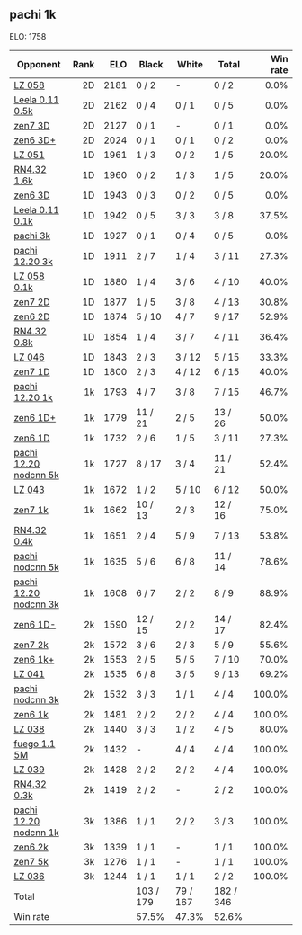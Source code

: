 ## pachi 1k ##

ELO: 1758

Opponent | Rank | ELO | Black | White | Total | Win rate
---------|-----:|----:|-------|-------|-------|-------:
[LZ 058](LZ%20058.md) | 2D | 2181 | 0 / 2 | - | 0 / 2 | 0.0%
[Leela 0.11 0.5k](Leela%200.11%200.5k.md) | 2D | 2162 | 0 / 4 | 0 / 1 | 0 / 5 | 0.0%
[zen7 3D](zen7%203D.md) | 2D | 2127 | 0 / 1 | - | 0 / 1 | 0.0%
[zen6 3D+](zen6%203D+.md) | 2D | 2024 | 0 / 1 | 0 / 1 | 0 / 2 | 0.0%
[LZ 051](LZ%20051.md) | 1D | 1961 | 1 / 3 | 0 / 2 | 1 / 5 | 20.0%
[RN4.32 1.6k](RN4.32%201.6k.md) | 1D | 1960 | 0 / 2 | 1 / 3 | 1 / 5 | 20.0%
[zen6 3D](zen6%203D.md) | 1D | 1943 | 0 / 3 | 0 / 2 | 0 / 5 | 0.0%
[Leela 0.11 0.1k](Leela%200.11%200.1k.md) | 1D | 1942 | 0 / 5 | 3 / 3 | 3 / 8 | 37.5%
[pachi 3k](pachi%203k.md) | 1D | 1927 | 0 / 1 | 0 / 4 | 0 / 5 | 0.0%
[pachi 12.20 3k](pachi%2012.20%203k.md) | 1D | 1911 | 2 / 7 | 1 / 4 | 3 / 11 | 27.3%
[LZ 058 0.1k](LZ%20058%200.1k.md) | 1D | 1880 | 1 / 4 | 3 / 6 | 4 / 10 | 40.0%
[zen7 2D](zen7%202D.md) | 1D | 1877 | 1 / 5 | 3 / 8 | 4 / 13 | 30.8%
[zen6 2D](zen6%202D.md) | 1D | 1874 | 5 / 10 | 4 / 7 | 9 / 17 | 52.9%
[RN4.32 0.8k](RN4.32%200.8k.md) | 1D | 1854 | 1 / 4 | 3 / 7 | 4 / 11 | 36.4%
[LZ 046](LZ%20046.md) | 1D | 1843 | 2 / 3 | 3 / 12 | 5 / 15 | 33.3%
[zen7 1D](zen7%201D.md) | 1D | 1800 | 2 / 3 | 4 / 12 | 6 / 15 | 40.0%
[pachi 12.20 1k](pachi%2012.20%201k.md) | 1k | 1793 | 4 / 7 | 3 / 8 | 7 / 15 | 46.7%
[zen6 1D+](zen6%201D+.md) | 1k | 1779 | 11 / 21 | 2 / 5 | 13 / 26 | 50.0%
[zen6 1D](zen6%201D.md) | 1k | 1732 | 2 / 6 | 1 / 5 | 3 / 11 | 27.3%
[pachi 12.20 nodcnn 5k](pachi%2012.20%20nodcnn%205k.md) | 1k | 1727 | 8 / 17 | 3 / 4 | 11 / 21 | 52.4%
[LZ 043](LZ%20043.md) | 1k | 1672 | 1 / 2 | 5 / 10 | 6 / 12 | 50.0%
[zen7 1k](zen7%201k.md) | 1k | 1662 | 10 / 13 | 2 / 3 | 12 / 16 | 75.0%
[RN4.32 0.4k](RN4.32%200.4k.md) | 1k | 1651 | 2 / 4 | 5 / 9 | 7 / 13 | 53.8%
[pachi nodcnn 5k](pachi%20nodcnn%205k.md) | 1k | 1635 | 5 / 6 | 6 / 8 | 11 / 14 | 78.6%
[pachi 12.20 nodcnn 3k](pachi%2012.20%20nodcnn%203k.md) | 1k | 1608 | 6 / 7 | 2 / 2 | 8 / 9 | 88.9%
[zen6 1D-](zen6%201D-.md) | 2k | 1590 | 12 / 15 | 2 / 2 | 14 / 17 | 82.4%
[zen7 2k](zen7%202k.md) | 2k | 1572 | 3 / 6 | 2 / 3 | 5 / 9 | 55.6%
[zen6 1k+](zen6%201k+.md) | 2k | 1553 | 2 / 5 | 5 / 5 | 7 / 10 | 70.0%
[LZ 041](LZ%20041.md) | 2k | 1535 | 6 / 8 | 3 / 5 | 9 / 13 | 69.2%
[pachi nodcnn 3k](pachi%20nodcnn%203k.md) | 2k | 1532 | 3 / 3 | 1 / 1 | 4 / 4 | 100.0%
[zen6 1k](zen6%201k.md) | 2k | 1481 | 2 / 2 | 2 / 2 | 4 / 4 | 100.0%
[LZ 038](LZ%20038.md) | 2k | 1440 | 3 / 3 | 1 / 2 | 4 / 5 | 80.0%
[fuego 1.1 5M](fuego%201.1%205M.md) | 2k | 1432 | - | 4 / 4 | 4 / 4 | 100.0%
[LZ 039](LZ%20039.md) | 2k | 1428 | 2 / 2 | 2 / 2 | 4 / 4 | 100.0%
[RN4.32 0.3k](RN4.32%200.3k.md) | 2k | 1419 | 2 / 2 | - | 2 / 2 | 100.0%
[pachi 12.20 nodcnn 1k](pachi%2012.20%20nodcnn%201k.md) | 3k | 1386 | 1 / 1 | 2 / 2 | 3 / 3 | 100.0%
[zen6 2k](zen6%202k.md) | 3k | 1339 | 1 / 1 | - | 1 / 1 | 100.0%
[zen7 5k](zen7%205k.md) | 3k | 1276 | 1 / 1 | - | 1 / 1 | 100.0%
[LZ 036](LZ%20036.md) | 3k | 1244 | 1 / 1 | 1 / 1 | 2 / 2 | 100.0%
Total | | | 103 / 179 | 79 / 167 | 182 / 346 | 
Win rate| | | 57.5% | 47.3% | 52.6% | 
